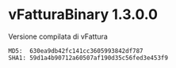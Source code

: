 # vFatturaBinary 1.3.0.0
Versione compilata di vFattura

    MD5:  630ea9db42fc141cc3605993842df787
	SHA1: 59d1a4b90712a60507af190d35c56fed3e453f9

